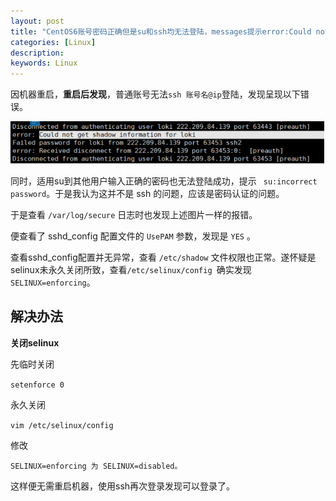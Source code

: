 ```yaml
---
layout: post
title: "CentOS6账号密码正确但是su和ssh均无法登陆，messages提示error:Could not get shadow information for user"
categories: [Linux]
description: 
keywords: Linux
---
```


因机器重启，**重启后发现**，普通账号无法`ssh 账号名@ip`登陆，发现呈现以下错误。



![ssh-error](/images/posts/linux/ssh-error-01.png)

同时，适用su到其他用户输入正确的密码也无法登陆成功，提示 ` su:incorrect password`。于是我认为这并不是 ssh 的问题，应该是密码认证的问题。

于是查看 `/var/log/secure` 日志时也发现上述图片一样的报错。



便查看了 sshd_config 配置文件的 `UsePAM` 参数，发现是 `YES` 。

查看sshd_config配置并无异常，查看 `/etc/shadow` 文件权限也正常。遂怀疑是selinux未永久关闭所致，查看`/etc/selinux/config `确实发现`SELINUX=enforcing`。 


## 解决办法

**关闭selinux**

先临时关闭

`setenforce 0`

永久关闭

`vim /etc/selinux/config`

修改

`SELINUX=enforcing 为 SELINUX=disabled。`

这样便无需重启机器，使用ssh再次登录发现可以登录了。

